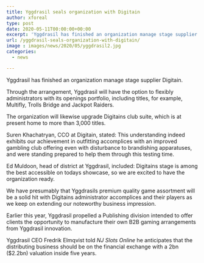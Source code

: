 ```yaml
---
title: Yggdrasil seals organization with Digitain
author: xforeal 
type: post
date: 2020-05-11T00:00:00+00:00
excerpt: 'Yggdrasil has finished an organization manage stage supplier Digitain '
url: /yggdrasil-seals-organization-with-digitain/
image : images/news/2020/05/yggdrasil2.jpg
categories:
  - news

---
```

Yggdrasil has finished an organization manage stage supplier Digitain. 

Through the arrangement, Yggdrasil will have the option to flexibly administrators with its openings portfolio, including titles, for example, Multifly, Trolls Bridge and Jackpot Raiders. 

The organization will likewise upgrade Digitains club suite, which is at present home to more than 3,000 titles. 

Suren Khachatryan, CCO at Digitain, stated: This understanding indeed exhibits our achievement in outfitting accomplices with an improved gambling club offering even with disturbance to brandishing apparatuses, and were standing prepared to help them through this testing time. 

Ed Muldoon, head of district at Yggdrasil, included: Digitains stage is among the best accessible on todays showcase, so we are excited to have the organization ready. 

We have presumably that Yggdrasils premium quality game assortment will be a solid hit with Digitains administrator accomplices and their players as we keep on extending our noteworthy business impression. 

Earlier this year, Yggdrasil propelled a Publishing division intended to offer clients the opportunity to manufacture their own B2B gaming arrangements from Yggdrasil innovation. 

Yggdrasil CEO Fredrik Elmqvist told _NJ Slots Online_ he anticipates that the distributing business should be on the financial exchange with a 2bn ($2.2bn) valuation inside five years.